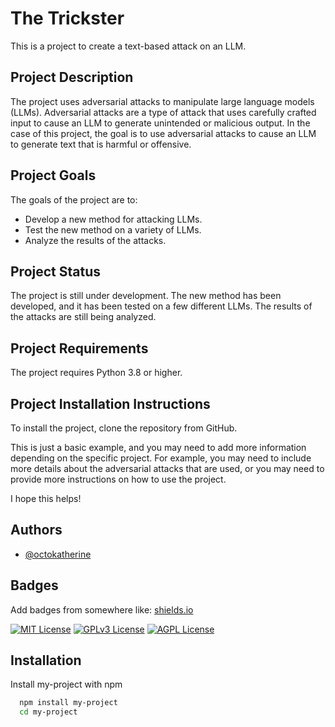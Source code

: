 
# The Trickster 

This is a project to create a text-based attack on an LLM.

## Project Description 
The project uses adversarial attacks to manipulate large language models (LLMs). Adversarial attacks are a type of attack that uses carefully crafted input to cause an LLM to generate unintended or malicious output. In the case of this project, the goal is to use adversarial attacks to cause an LLM to generate text that is harmful or offensive.

## Project Goals 

The goals of the project are to:
* Develop a new method for attacking LLMs.
* Test the new method on a variety of LLMs. 
* Analyze the results of the attacks. 

## Project Status 

The project is still under development. The new method has been developed, and it has been tested on a few different LLMs. The results of the attacks are still being analyzed.

## Project Requirements 
The project requires Python 3.8 or higher.

## Project Installation Instructions 

To install the project, clone the repository from GitHub.

This is just a basic example, and you may need to add more information depending on the specific project. For example, you may need to include more details about the adversarial attacks that are used, or you may need to provide more instructions on how to use the project.

I hope this helps!


## Authors

- [@octokatherine](https://www.github.com/octokatherine)


## Badges

Add badges from somewhere like: [shields.io](https://shields.io/)

[![MIT License](https://img.shields.io/badge/License-MIT-green.svg)](https://choosealicense.com/licenses/mit/)
[![GPLv3 License](https://img.shields.io/badge/License-GPL%20v3-yellow.svg)](https://opensource.org/licenses/)
[![AGPL License](https://img.shields.io/badge/license-AGPL-blue.svg)](http://www.gnu.org/licenses/agpl-3.0)


## Installation

Install my-project with npm

```bash
  npm install my-project
  cd my-project
```
    
